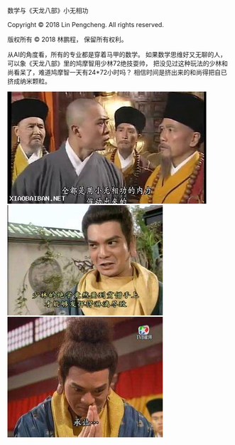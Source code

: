数学与《天龙八部》小无相功

Copyright © 2018 Lin Pengcheng. All rights reserved.

版权所有 © 2018 林鹏程， 保留所有权利。

从AI的角度看，所有的专业都是穿着马甲的数学。
如果数学思维好又无聊的人，可以象《天龙八部》里的鸠摩智用少林72绝技耍帅，
把没见过这种玩法的少林和尚看呆了，难道鸠摩智一天有24*72小时吗？
相信时间是挤出来的和尚得把自已挤成纳米颗粒。

![小无相功](./xiaowuxiang.png)
![发扬光大](./light.jpeg)
![承让](./let.png)
